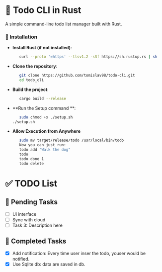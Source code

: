 # 📝 Todo CLI in Rust

A simple command-line todo list manager built with Rust.

### 🚀 Installation


   *  **Install Rust (if not installed)**:
      ```sh
         curl --proto '=https' --tlsv1.2 -sSf https://sh.rustup.rs | sh
   * **Clone the repository**:
      ```sh
         git clone https://github.com/tomislav98/todo-cli.git
         cd todo_cli
   *  **Build the project**:
      ```sh
         cargo build --release
   * **Run the Setup command **:
      ```sh
         sudo chmod +x ./setup.sh
      ./setup.sh
   * **Allow Execution from Anywhere**
      ```sh
         sudo mv target/release/todo /usr/local/bin/todo
         Now you can just run:
         todo add "Walk the dog"
         todo
         todo done 1
         todo delete

# ✅ TODO List

## 📌 Pending Tasks
- [ ] Ui interface
- [ ] Sync with cloud
- [ ] Task 3: Description here

## 🎯 Completed Tasks
- [x] Add notification: Every time user inser the todo, youser would be notified.
- [x] Use Sqlite db: data are saved in db.
